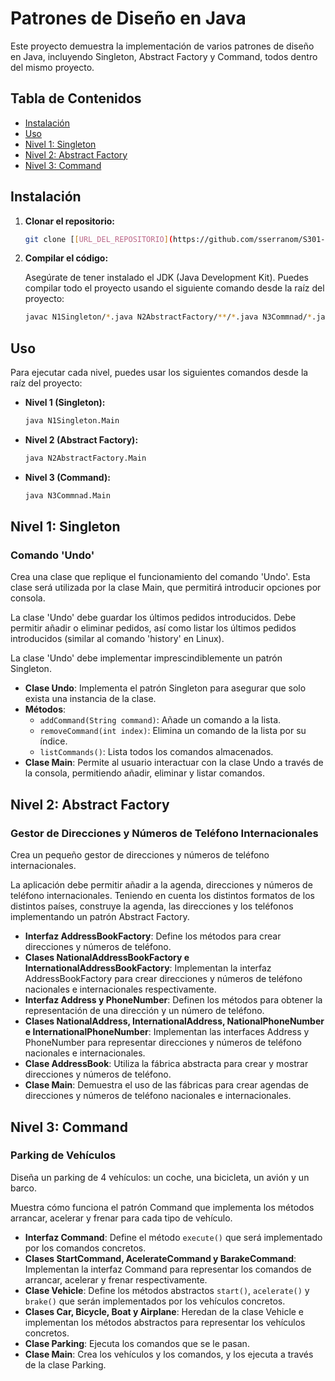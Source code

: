 # Patrones de Diseño en Java

Este proyecto demuestra la implementación de varios patrones de diseño en Java, incluyendo Singleton, Abstract Factory y Command, todos dentro del mismo proyecto.

## Tabla de Contenidos

* [Instalación](#instalación)
* [Uso](#uso)
* [Nivel 1: Singleton](#nivel-1-singleton)
* [Nivel 2: Abstract Factory](#nivel-2-abstract-factory)
* [Nivel 3: Command](#nivel-3-command)


## Instalación

1.  **Clonar el repositorio:**

    ```bash
    git clone [[URL_DEL_REPOSITORIO](https://github.com/sserranom/S301-PATTERNS.git)]
    ```

2.  **Compilar el código:**

    Asegúrate de tener instalado el JDK (Java Development Kit). Puedes compilar todo el proyecto usando el siguiente comando desde la raíz del proyecto:

    ```bash
    javac N1Singleton/*.java N2AbstractFactory/**/*.java N3Commnad/*.java
    ```

## Uso

Para ejecutar cada nivel, puedes usar los siguientes comandos desde la raíz del proyecto:

* **Nivel 1 (Singleton):**

    ```bash
    java N1Singleton.Main
    ```

* **Nivel 2 (Abstract Factory):**

    ```bash
    java N2AbstractFactory.Main
    ```

* **Nivel 3 (Command):**

    ```bash
    java N3Commnad.Main
    ```

## Nivel 1: Singleton

### Comando 'Undo'

Crea una clase que replique el funcionamiento del comando 'Undo'. Esta clase será utilizada por la clase Main, que permitirá introducir opciones por consola.

La clase 'Undo' debe guardar los últimos pedidos introducidos. Debe permitir añadir o eliminar pedidos, así como listar los últimos pedidos introducidos (similar al comando 'history' en Linux).

La clase 'Undo' debe implementar imprescindiblemente un patrón Singleton.

* **Clase Undo**: Implementa el patrón Singleton para asegurar que solo exista una instancia de la clase.
* **Métodos**:
    * `addCommand(String command)`: Añade un comando a la lista.
    * `removeCommand(int index)`: Elimina un comando de la lista por su índice.
    * `listCommands()`: Lista todos los comandos almacenados.
* **Clase Main**: Permite al usuario interactuar con la clase Undo a través de la consola, permitiendo añadir, eliminar y listar comandos.

## Nivel 2: Abstract Factory

### Gestor de Direcciones y Números de Teléfono Internacionales

Crea un pequeño gestor de direcciones y números de teléfono internacionales.

La aplicación debe permitir añadir a la agenda, direcciones y números de teléfono internacionales. Teniendo en cuenta los distintos formatos de los distintos países, construye la agenda, las direcciones y los teléfonos implementando un patrón Abstract Factory.

* **Interfaz AddressBookFactory**: Define los métodos para crear direcciones y números de teléfono.
* **Clases NationalAddressBookFactory e InternationalAddressBookFactory**: Implementan la interfaz AddressBookFactory para crear direcciones y números de teléfono nacionales e internacionales respectivamente.
* **Interfaz Address y PhoneNumber**: Definen los métodos para obtener la representación de una dirección y un número de teléfono.
* **Clases NationalAddress, InternationalAddress, NationalPhoneNumber e InternationalPhoneNumber**: Implementan las interfaces Address y PhoneNumber para representar direcciones y números de teléfono nacionales e internacionales.
* **Clase AddressBook**: Utiliza la fábrica abstracta para crear y mostrar direcciones y números de teléfono.
* **Clase Main**: Demuestra el uso de las fábricas para crear agendas de direcciones y números de teléfono nacionales e internacionales.

## Nivel 3: Command

### Parking de Vehículos

Diseña un parking de 4 vehículos: un coche, una bicicleta, un avión y un barco.

Muestra cómo funciona el patrón Command que implementa los métodos arrancar, acelerar y frenar para cada tipo de vehículo.

* **Interfaz Command**: Define el método `execute()` que será implementado por los comandos concretos.
* **Clases StartCommand, AcelerateCommand y BarakeCommand**: Implementan la interfaz Command para representar los comandos de arrancar, acelerar y frenar respectivamente.
* **Clase Vehicle**: Define los métodos abstractos `start()`, `acelerate()` y `brake()` que serán implementados por los vehículos concretos.
* **Clases Car, Bicycle, Boat y Airplane**: Heredan de la clase Vehicle e implementan los métodos abstractos para representar los vehículos concretos.
* **Clase Parking**: Ejecuta los comandos que se le pasan.
* **Clase Main**: Crea los vehículos y los comandos, y los ejecuta a través de la clase Parking.
